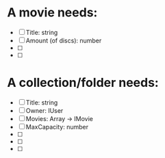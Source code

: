 # A movie needs:

- [ ] Title: string
- [ ] Amount (of discs): number
- [ ] 
- [ ]

# A collection/folder needs: 

- [ ] Title: string
- [ ] Owner: IUser
- [ ] Movies: Array -> IMovie
- [ ] MaxCapacity: number
- [ ]
- [ ]
- [ ]